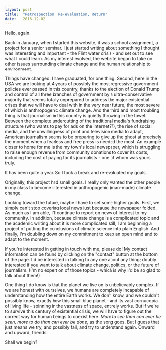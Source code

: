 ```yaml
---
layout: post
title:  "Retrospection, Re-evaluation, Return"
date:   2016-12-02
---
```



Hello, again.

Back in January, when I started this website, it was a school assignment, a project for a senior seminar.  I just started writing about something I thought was interesting and important - the Flint water crisis - and set out to see what I could learn.  As my interest evolved, the website began to take on other issues surrounding climate change and the human relationship to environment.  

Things have changed.  I have graduated, for one thing.  Second, here in the USA we are looking at 4 years of possibly the most regressive government policies ever passed in this country, thanks to the election of Donald Trump and control of all three branches of government by a ultra-conservative majority that seems totally unprepared to address the major existential crises that we will have to deal with in the very near future, the most severe of which is anthropogenic climate change.  And the third and most troubling thing is that journalism in this country is quietly throwing in the towel.  Between the complete undercutting of the traditional media's fundraising structure (who wants to pay for ads on the internet??), the rise of social media, and the unwillingness of print and television media to adapt, American journalism seems to be preparing to give up the ghost at precisely the moment when a fearless and free press is needed the most.  An example closer to home for me is the my town's local newspaper, which is struggling to raise enough revenue from community donations to cover its costs, including the cost of paying for its journalists - one of whom was yours truly.

It has been quite a year.  So I took a break and re-evaluated my goals.  

Originally, this project had small goals.  I really only wanted the other people in my class to become interested in anthropogenic (man-made) climate change.  

Looking toward the future, maybe I have to set some higher goals.  First, we simply can't stop covering local news just because the newspaper folded.  As much as I am able, I'll continue to report on news of interest to my community.  In addition, because climate change is a complicated topic and the academic writing about it is more complicated still, I am beginning a project of putting the conclusions of climate science into plain English.  And finally, I'm doubling down on my commitment to keep an open mind and to adapt to the moment.

If you're interested in getting in touch with me, please do!  My contact information can be found by clicking on the "contact" button at the bottom of the page.  I'd be interested in talking to any one about any thing; doubly interested if you want to talk about climate change, politics, or the future of journalism.  (I'm no expert on of those topics - which is why I'd be so glad to talk about them!)

One thing I do know is that the planet we live on is unbelievably complex.  If we are honest with ourselves, we humans are completely incapable of understanding how the entire Earth works.  We don't know, and we couldn't possibly know, exactly how this small blue planet - and its vast cornucopia of living life - spinning in the vastness of space, entirely works.  But if we're to survive this century of existential crisis, we will have to figure out the correct way for human beings to coexist here.  _More to see than can ever be seen, more to do than can ever be done_, as the song goes.  But I guess that just means we try, and possibly fail, and try to understand again.  Onward and upward, friends.

Shall we begin?
